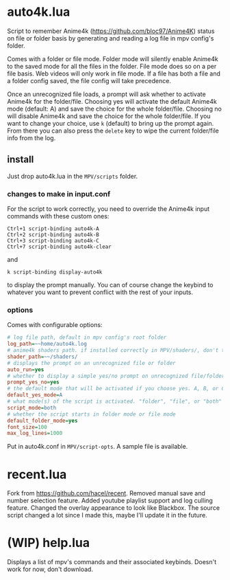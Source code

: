 # auto4k.lua

Script to remember Anime4k (https://github.com/bloc97/Anime4K) status on file or folder basis by generating and reading a log file in mpv config's folder.

Comes with a folder or file mode. Folder mode will silently enable Anime4k to the saved mode for all the files in the folder. File mode does so on a per file basis.
Web videos will only work in file mode.
If a file has both a file and a folder config saved, the file config will take precedence.

Once an unrecognized file loads, a prompt will ask whether to activate Anime4k for the folder/file.
Choosing yes will activate the default Anime4k mode (default: A) and save the choice for the whole folder/file.
Choosing no will disable Anime4k and save the choice for the whole folder/file.
If you want to change your choice, use `k` (default) to bring up the prompt again.
From there you can also press the `delete` key to wipe the current folder/file info from the log.

## install

Just drop auto4k.lua in the `MPV/scripts` folder.

### changes to make in input.conf

For the script to work correctly, you need to override the Anime4k input commands with these custom ones:

```
Ctrl+1 script-binding auto4k-A
Ctrl+2 script-binding auto4k-B
Ctrl+3 script-binding auto4k-C
Ctrl+7 script-binding auto4k-clear
```
and
```
k script-binding display-auto4k
```

to display the prompt manually.
You can of course change the keybind to whatever you want to prevent conflict with the rest of your inputs.

### options

Comes with configurable options:

```ini
# log file path, default in mpv config's root folder
log_path=~~home/auto4k.log
# anime4k shaders path. if installed correctly in MPV/shaders/, don't touch anything
shader_path=~~/shaders/
# displays the prompt on an unrecognized file or folder
auto_run=yes
# whether to display a simple yes/no prompt on unrecognized file/folder, or a more detailed prompt with all modes
prompt_yes_no=yes
# the default mode that will be activated if you choose yes. A, B, or C
default_yes_mode=A
# what mode(s) of the script is activated. "folder", "file", or "both"
script_mode=both
# whether the script starts in folder mode or file mode
default_folder_mode=yes
font_size=100
max_log_lines=1000
```

Put in auto4k.conf in `MPV/script-opts`. A sample file is available.

# recent.lua

Fork from https://github.com/hacel/recent.
Removed manual save and number selection feature.
Added youtube playlist support and log culling feature.
Changed the overlay appearance to look like Blackbox.
The source script changed a lot since I made this, maybe I'll update it in the future.

# (WIP) help.lua

Displays a list of mpv's commands and their associated keybinds. Doesn't work for now, don't download.